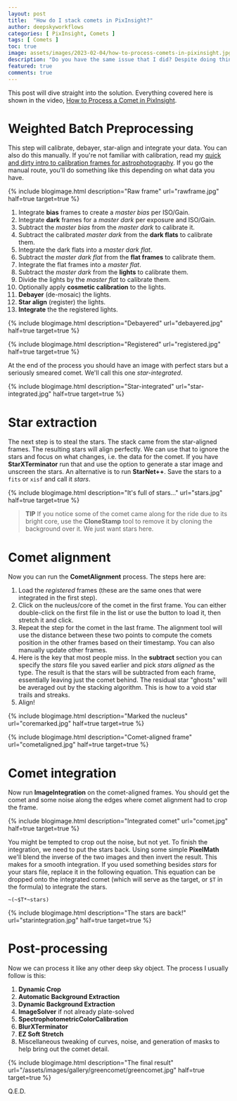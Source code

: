 ```yaml
---
layout: post
title:  "How do I stack comets in PixInsight?"
author: deepskyworkflows
categories: [ PixInsight, Comets ]
tags: [ Comets ]
toc: true
image: assets/images/2023-02-04/how-to-process-comets-in-pixinsight.jpg
description: "Do you have the same issue that I did? Despite doing things like splitting out stars to align separately, you always end up with star streaks. I finally figured out the simple, single step to do between star alignment and comet alignment that makes all the difference and produces streak-free comets for me every time (without having to split the lights). This post walks through the full end-to-end of processing comets in PixInsight."
featured: true
comments: true
---
```

This post will dive straight into the solution. Everything covered here is shown in the video, [How to Process a Comet in PixInsight](/video/process-comet-pixinsight/).

# Weighted Batch Preprocessing

This step will calibrate, debayer, star-align and integrate your data. You can also do this manually. If you're not familiar with calibration, read my [quick and dirty intro to calibration frames for astrophotography](/the-quick-and-dirty-on-calibration). If you go the manual route, you'll do something like this depending on what data you have.

{% include blogimage.html description="Raw frame" url="rawframe.jpg" half=true target=true %}

1. Integrate **bias** frames to create a _master bias_ per ISO/Gain.
1. Integrate **dark** frames for a _master dark_ per exposure and ISO/Gain.
1. Subtract the _master bias_ from the _master dark_ to calibrate it.
1. Subtract the calibrated _master dark_ from the **dark flats** to calibrate them.
1. Integrate the dark flats into a _master dark flat_.
1. Subtract the _master dark flat_ from the **flat frames** to calibrate them.
1. Integrate the flat frames into a _master flat_.
1. Subtract the _master dark_ from the **lights** to calibrate them.
1. Divide the lights by the _master flat_ to calibrate them.
1. Optionally apply **cosmetic calibration** to the lights.
1. **Debayer** (de-mosaic) the lights.
1. **Star align** (register) the lights.
1. **Integrate** the the registered lights.

{% include blogimage.html description="Debayered" url="debayered.jpg" half=true target=true %}

{% include blogimage.html description="Registered" url="registered.jpg" half=true target=true %}

At the end of the process you should have an image with perfect stars but a seriously smeared comet. We'll call this one _star-integrated_.

{% include blogimage.html description="Star-integrated" url="star-integrated.jpg" half=true target=true %}

# Star extraction

The next step is to steal the stars. The stack came from the star-aligned frames. The resulting stars will align perfectly. We can use that to ignore the stars and focus on what changes, i.e. the data for the comet. If you have **StarXTerminator** run that and use the option to generate a star image and unscreen the stars. An alternative is to run **StarNet++**. Save the stars to a `fits` or `xisf` and call it _stars_. 

{% include blogimage.html description="It's full of stars..." url="stars.jpg" half=true target=true %}

> **TIP** If you notice some of the comet came along for the ride due to its bright core, use the **CloneStamp** tool to remove it by cloning the background over it. We just want stars here.

# Comet alignment

Now you can run the **CometAlignment** process. The steps here are:

1. Load the _registered_ frames (these are the same ones that were integrated in the first step).
2. Click on the nucleus/core of the comet in the first frame. You can either double-click on the first file in the list or use the button to load it, then stretch it and click.
3. Repeat the step for the comet in the last frame. The alignment tool will use the distance between these two points to compute the comets position in the other frames based on their timestamp. You can also manually update other frames.
4. Here is the key that most people miss. In the **subtract** section you can specify the _stars_ file you saved earlier and pick _stars aligned_ as the type. The result is that the stars will be subtracted from each frame, essentially leaving just the comet behind. The residual star "ghosts" will be averaged out by the stacking algorithm. This is how to a void star trails and streaks.
5. Align!

{% include blogimage.html description="Marked the nucleus" url="coremarked.jpg" half=true target=true %}

{% include blogimage.html description="Comet-aligned frame" url="cometaligned.jpg" half=true target=true %}

# Comet integration

Now run **ImageIntegration** on the comet-aligned frames. You should get the comet and some noise along the edges where comet alignment had to crop the frame.

{% include blogimage.html description="Integrated comet" url="comet.jpg" half=true target=true %}

You might be tempted to crop out the noise, but not yet. To finish the integration, we need to put the stars back. Using some simple **PixelMath** we'll blend the inverse of the two images and then invert the result. This makes for a smooth integration. If you used something besides _stars_ for your stars file, replace it in the following equation. This equation can be dropped onto the integrated comet (which will serve as the target, or `$T` in the formula) to integrate the stars.

```
~(~$T*~stars)
```

{% include blogimage.html description="The stars are back!" url="starintegration.jpg" half=true target=true %}

# Post-processing

Now we can process it like any other deep sky object. The process I usually follow is this:

1. **Dynamic Crop**
1. **Automatic Background Extraction**
1. **Dynamic Background Extraction**
1. **ImageSolver** if not already plate-solved
1. **SpectrophotometricColorCalibration**
1. **BlurXTerminator**
1. **EZ Soft Stretch**
1. Miscellaneous tweaking of curves, noise, and generation of masks to help bring out the comet detail.

{% include blogimage.html description="The final result" url="/assets/images/gallery/greencomet/greencomet.jpg" half=true target=true %}

Q.E.D.